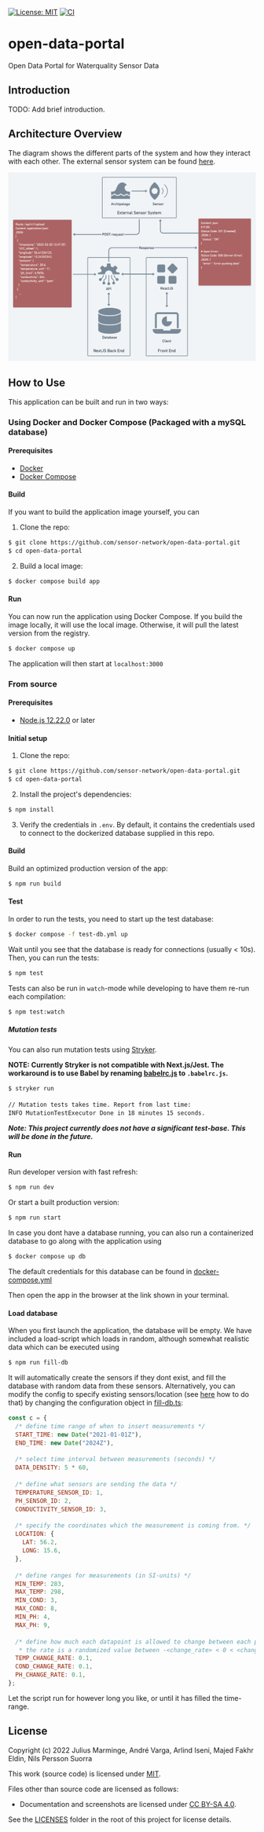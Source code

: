 [![License: MIT](https://img.shields.io/badge/License-MIT-yellow.svg)](https://opensource.org/licenses/MIT)
[![CI](https://github.com/sensor-network/open-data-portal/actions/workflows/integrate.yml/badge.svg)](https://github.com/sensor-network/open-data-portal/actions/workflows/integrate.yml)

# open-data-portal

Open Data Portal for Waterquality Sensor Data

## Introduction

TODO: Add brief introduction.

## Architecture Overview

The diagram shows the different parts of the system and how they interact with each other. The external sensor system
can be found [here](https://github.com/sensor-network/sensor-collector).

![Architecture Overview Diagram](docs/architecture.png)

## How to Use

This application can be built and run in two ways:

### Using Docker and Docker Compose (Packaged with a mySQL database)

#### Prerequisites

- [Docker](https://docker.com)
- [Docker Compose](https://docs.docker.com/compose/)

#### Build

If you want to build the application image yourself, you can

1. Clone the repo:

```bash
$ git clone https://github.com/sensor-network/open-data-portal.git
$ cd open-data-portal
```

2. Build a local image:

```bash
$ docker compose build app
```

#### Run

You can now run the application using Docker Compose. If you build the image locally, it will use the local image.
Otherwise, it will pull the latest version from the registry.

```bash
$ docker compose up
```

The application will then start at `localhost:3000`

### From source

#### Prerequisites

- [Node.js 12.22.0](https://nodejs.org/en/) or later

#### Initial setup

1. Clone the repo:

```bash
$ git clone https://github.com/sensor-network/open-data-portal.git
$ cd open-data-portal
```

2. Install the project's dependencies:

```bash
$ npm install
```

3. Verify the credentials in `.env`. By default, it contains the credentials used to connect to the dockerized database
   supplied in this repo.

#### Build

Build an optimized production version of the app:

```bash
$ npm run build
```

#### Test

In order to run the tests, you need to start up the test database:

```bash
$ docker compose -f test-db.yml up
```

Wait until you see that the database is ready for connections (usually < 10s). Then, you can run the tests:

```bash
$ npm test
```

Tests can also be run in `watch`-mode while developing to have them re-run each compilation:

```bash
$ npm test:watch
```

##### Mutation tests

You can also run mutation tests using [Stryker](https://stryker-mutator.io/docs/stryker-js/introduction).

**NOTE: Currently Stryker is not compatible with Next.js/Jest. The workaround is to use Babel by renaming [babelrc.js](babelrc.js) to `.babelrc.js`.**

```sh
$ stryker run

// Mutation tests takes time. Report from last time:
INFO MutationTestExecutor Done in 18 minutes 15 seconds.
```

**_Note: This project currently does not have a significant test-base. This will be done in the future._**

#### Run

Run developer version with fast refresh:

```bash
$ npm run dev
```

Or start a built production version:

```bash
$ npm run start
```

In case you dont have a database running, you can also run a containerized database to go along with the application
using

```bash
$ docker compose up db
```

The default credentials for this database can be found in [docker-compose.yml](./docker-compose.yml)

Then open the app in the browser at the link shown in your terminal.

#### Load database

When you first launch the application, the database will be empty. We have included a load-script which loads in random,
although somewhat realistic data which can be executed using

```bash
$ npm run fill-db
```

It will automatically create the sensors if they dont exist, and fill the database with random data from these sensors.
Alternatively, you can modify the config to specify existing sensors/location (see [here](docs/README.md) how to do
that) by changing the configuration object in [fill-db.ts](./scripts/fill-db.ts):

```js
const c = {
  /* define time range of when to insert measurements */
  START_TIME: new Date("2021-01-01Z"),
  END_TIME: new Date("2024Z"),

  /* select time interval between measurements (seconds) */
  DATA_DENSITY: 5 * 60,

  /* define what sensors are sending the data */
  TEMPERATURE_SENSOR_ID: 1,
  PH_SENSOR_ID: 2,
  CONDUCTIVITY_SENSOR_ID: 3,

  /* specify the coordinates which the measurement is coming from. */
  LOCATION: {
    LAT: 56.2,
    LONG: 15.6,
  },

  /* define ranges for measurements (in SI-units) */
  MIN_TEMP: 283,
  MAX_TEMP: 298,
  MIN_COND: 3,
  MAX_COND: 8,
  MIN_PH: 4,
  MAX_PH: 9,

  /* define how much each datapoint is allowed to change between each point,
   * the rate is a randomized value between -<change_rate> < 0 < <change_rate> */
  TEMP_CHANGE_RATE: 0.1,
  COND_CHANGE_RATE: 0.1,
  PH_CHANGE_RATE: 0.1,
};
```

Let the script run for however long you like, or until it has filled the time-range.

## License

Copyright (c) 2022 Julius Marminge, André Varga, Arlind Iseni, Majed Fakhr Eldin, Nils Persson Suorra

This work (source code) is licensed under [MIT](./LICENSES/MIT.txt).

Files other than source code are licensed as follows:

- Documentation and screenshots are licensed under [CC BY-SA 4.0](./LICENSES/CC-BY-SA-4.0.txt).

See the [LICENSES](LICENSES) folder in the root of this project for license details.
